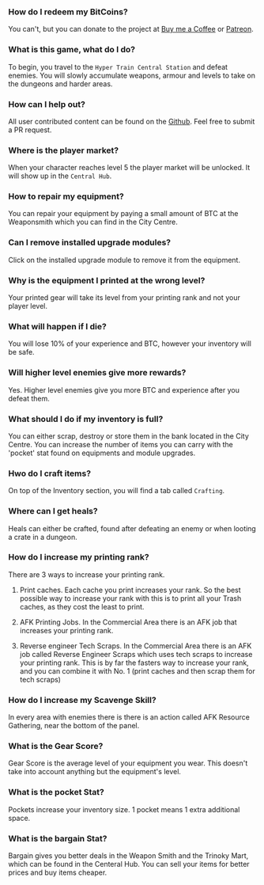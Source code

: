 ### How do I redeem my BitCoins?
You can't, but you can donate to the project at [Buy me a Coffee](https://www.buymeacoffee.com/cybercodeonline) or [Patreon](https://www.patreon.com/cybercodeonline).

### What is this game, what do I do?
To begin, you travel to the `Hyper Train Central Station` and defeat enemies. You will slowly accumulate weapons, armour and levels to take on the dungeons and harder areas.

### How can I help out?
All user contributed content can be found on the [Github](https://github.com/DexterHuang/CyberCodeOnline). Feel free to submit a PR request.

### Where is the player market?
When your character reaches level 5 the player market will be unlocked. It will show up in the `Central Hub`. 

### How to repair my equipment?
You can repair your equipment by paying a small amount of BTC at the Weaponsmith which you can find in the City Centre.

### Can I remove installed upgrade modules?
Click on the installed upgrade module to remove it from the equipment.

### Why is the equipment I printed at the wrong level?
Your printed gear will take its level from your printing rank and not your player level.

### What will happen if I die?
You will lose 10% of your experience and BTC, however your inventory will be safe.

### Will higher level enemies give more rewards?
Yes. Higher level enemies give you more BTC and experience after you defeat them.

### What should I do if my inventory is full?
You can either scrap, destroy or store them in the bank located in the City Centre. You can increase the number of items you can carry with the 'pocket' stat found on equipments and module upgrades.

### Hwo do I craft items?
On top of the Inventory section, you will find a tab called `Crafting`.

### Where can I get heals?
Heals can either be crafted, found after defeating an enemy or when looting a crate in a dungeon.

### How do I increase my printing rank?
There are 3 ways to increase your printing rank.  

1. Print caches. Each cache you print increases your rank. So the best possible way to increase your rank with this is to print all your Trash caches, as they cost the least to print.  

2. AFK Printing Jobs. In the Commercial Area there is an AFK job that increases your printing rank.  

3. Reverse engineer Tech Scraps. In the Commercial Area there is an AFK job called Reverse Engineer Scraps which uses tech scraps to increase your printing rank. This is by far the fasters way to increase your rank, and you can combine it with No. 1 (print caches and then scrap them for tech scraps)

### How do I increase my Scavenge Skill?
In every area with enemies there is there is an action called AFK Resource Gathering, near the bottom of the panel.

### What is the Gear Score?
Gear Score is the average level of your equipment you wear. This doesn't take into account anything but the equipment's level.

### What is the pocket Stat?
Pockets increase your inventory size. 1 pocket means 1 extra additional space.

### What is the bargain Stat?
Bargain gives you better deals in the Weapon Smith and the Trinoky Mart, which can be found in the Centeral Hub. You can sell your items for better prices and buy items cheaper.
